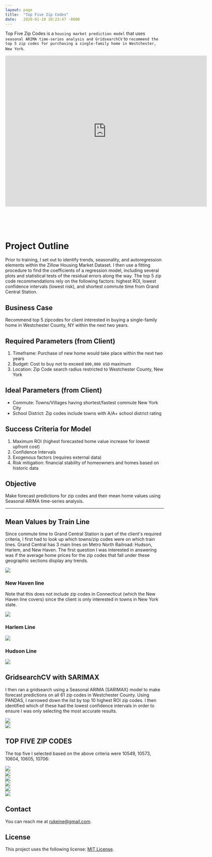 ```yaml
---
layout: page
title:  "Top Five Zip Codes"
date:   2020-01-10 10:23:47 -0800
---
```


Top Five Zip Codes is a `housing market prediction model` that uses `seasonal ARIMA time-series analysis and GridsearchCV` to `recommend the top 5 zip codes for purchasing a single-family home in Westchester, New York`.

<html>
<body>
<div style="display:block; text-align:center; auto; clear:both; position:relative; z-index:9999;"><iframe src="https://player.vimeo.com/video/384921005" width="640" height="480" frameborder="0" allow="autoplay; fullscreen" allowfullscreen></iframe>
<br /><br /><br /><br /><br />
</div>
</body>
</html>

# Project Outline

Prior to training, I set out to identify trends, seasonality, and autoregression elements within the Zillow Housing Market Dataset. I then use a fitting procedure to find the coefficients of a regression model, including several plots and statistical tests of the residual errors along the way. The top 5 zip code recommendations rely on the following factors: highest ROI, lowest confidence intervals (lowest risk), and shortest commute time from Grand Central Station.

## Business Case

Recommend top 5 zipcodes for client interested in buying a single-family home in Westchester County, NY within the next two years.

## Required Parameters (from Client)

1. Timeframe: Purchase of new home would take place within the next two years
2. Budget: Cost to buy not to exceed `800,000 USD` maximum
3. Location: Zip Code search radius restricted to Westchester County, New York

## Ideal Parameters (from Client)

* Commute: Towns/Villages having shortest/fastest commute New York City
* School District: Zip codes include towns with A/A+ school district rating

## Success Criteria for Model

1. Maximum ROI (highest forecasted home value increase for lowest upfront cost)
2. Confidence Intervals
3. Exogenous factors (requires external data)
4. Risk mitigation: financial stability of homeowners and homes based on historic data

## Objective

Make forecast predictions for zip codes and their mean home values using Seasonal ARIMA time-series analysis.

***

## Mean Values by Train Line

Since commute time to Grand Central Station is part of the client's required criteria, I first had to look up which towns/zip codes were on which train lines. Grand Central has 3 main lines on Metro North Railroad: Hudson, Harlem, and New Haven. The first question I was interested in answering was if the average home prices for the zip codes that fall under these geographic sections display any trends. 

<div style="width:600px">
<img class="img-responsive" src="http://hakkeray.com/assets/images/timeseries/meanvalues_area.png"></div>

### New Haven line

Note that this does not include zip codes in Connecticut (which the New Haven line covers) since the client is only interested in towns in New York state. 

<div style="width:600px">
<img class="img-responsive" src="http://hakkeray.com/assets/images/timeseries/newhaven_mapTime.png"></div>

### Harlem Line

<div style="width:600px">
<img class="img-responsive" src="http://hakkeray.com/assets/images/timeseries/harlem_mapTime.png"></div>

### Hudson Line

<div style="width:600px">
<img class="img-responsive" src="http://hakkeray.com/assets/images/timeseries/hudson_mapTime.png"></div>

## GridsearchCV with SARIMAX

I then ran a gridsearch using a Seasonal ARIMA (SARIMAX) model to make forecast predictions on all 61 zip codes in Westchester County. Using PANDAS, I narrowed down the list by top 10 highest ROI zip codes. I then identified which of these had the lowest confidence intervals in order to ensure I was only selecting the most accurate results.

<div style="width:600px">
<img class="img-responsive" src="http://hakkeray.com/assets/images/timeseries/conf_roi_pred_3D.png"></div>

<div style="width:600px">
<img class="img-responsive" src="http://hakkeray.com/assets/images/timeseries/conf_roi_heatmap.png"></div>

## TOP FIVE ZIP CODES

The top five I selected based on the above criteria were 10549, 10573, 10604, 10605, 10706:

<div style="width:600px">
<img class="img-responsive" src="http://hakkeray.com/assets/images/timeseries/10549.png"></div>

<div style="width:600px">
<img class="img-responsive" src="http://hakkeray.com/assets/images/timeseries/10573.png"></div>

<div style="width:600px">
<img class="img-responsive" src="http://hakkeray.com/assets/images/timeseries/10604.png"></div>

<div style="width:600px">
<img class="img-responsive" src="http://hakkeray.com/assets/images/timeseries/10605.png"></div>

<div style="width:600px">
<img class="img-responsive" src="http://hakkeray.com/assets/images/timeseries/10706.png"></div>

<div style="width:600px">
<img class="img-responsive" src="http://hakkeray.com/assets/images/timeseries/top5_final_mapTime.png"></div>

## Contact

You can reach me at <rukeine@gmail.com>.

## License

This project uses the following license: [MIT License](/LICENSE.md).
